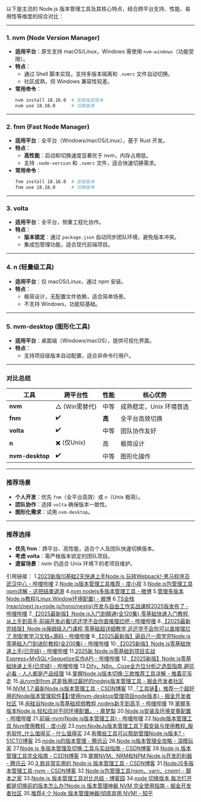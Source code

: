 以下是主流的 Node.js 版本管理工具及其核心特点，结合跨平台支持、性能、易用性等维度的综合对比：

---

### **1. nvm (Node Version Manager)**
- **适用平台**：原生支持 macOS/Linux，Windows 需使用 `nvm-windows`（功能受限）。
- **特点**：
  - 通过 Shell 脚本实现，支持多版本隔离和 `.nvmrc` 文件自动切换。
  - 社区成熟，但 Windows 兼容性较差。
- **常用命令**：
  ```bash
  nvm install 18.16.0  # 安装指定版本
  nvm use 18.16.0      # 切换版本
  ```
---

### **2. fnm (Fast Node Manager)**
- **适用平台**：全平台（Windows/macOS/Linux），基于 Rust 开发。
- **特点**：
  - **高性能**：启动和切换速度显著优于 nvm，内存占用低。
  - 支持 `.node-version` 和 `.nvmrc` 文件，适合快速切换需求。
- **常用命令**：
  ```bash
  fnm install 18.16.0  # 安装版本
  fnm use 18.16.0      # 切换版本
  ```
---

### **3. volta**
- **适用平台**：全平台，侧重工程化协作。
- **特点**：
  - **版本锁定**：通过 `package.json` 自动同步团队环境，避免版本冲突。
  - 集成包管理功能，适合现代前端项目。
---

### **4. n (轻量级工具)**
- **适用平台**：仅 macOS/Linux，通过 npm 安装。
- **特点**：
  - 极简设计，无配置文件依赖，适合简单场景。
  - 不支持 Windows，功能较基础。
---

### **5. nvm-desktop (图形化工具)**
- **适用平台**：桌面端（Windows/macOS），提供可视化界面。
- **特点**：
  - 支持项目级版本自动配置，适合非命令行用户。
---

### **对比总结**
| 工具          | 跨平台性       | 性能   | 核心优势                     |
|---------------|----------------|--------|------------------------------|
| **nvm**       | △ (Win需替代)  | 中等   | 成熟稳定，Unix 环境首选 |
| **fnm**       | ✔️              | **高** | 全平台高效切换         |
| **volta**     | ✔️              | 中等   | 团队协作友好           |
| **n**         | ✖️ (仅Unix)    | 高     | 极简设计                  |
| **nvm-desktop**| ✔️             | 中等   | 图形化操作                |

---
### **推荐场景**
- **个人开发**：优先 `fnm`（全平台高效）或 `n`（Unix 极简）。
- **团队协作**：选择 `volta` 确保版本一致性。
- **图形化需求**：试用 `nvm-desktop`。

---
### **推荐选择**
- **优先 fnm**：跨平台、高性能，适合个人及团队快速切换版本。
- **考虑 volta**：需严格版本锁定的团队项目。
- **遗留场景**：nvm 仍适合 Unix 环境下的老项目维护。


引用链接：
1.[2023新版!0基础2天快速上手Node.js,玩转Webpack!-黑马程序员武汉中心 - 哔哩哔哩](http://www.bilibili.com/video/BV1Go4y177we?p=1)
2.[Node.js版本管理工具推荐 - 度小视](http://quanmin.baidu.com/sv?source=share-h5&pd=qm_share_search&vid=12532299750488814598)
3.[Node.js包管理工具npm详解 - 这把结束退游](http://haokan.baidu.com/v?pd=wisenatural&vid=16382791281914729037)
4.[nvm nodejs多版本管理工具 - 微博](http://weibo.com/tv/show/1034:4837973439742025)
5.[管理多版本Node.js教程(Linux,Window环境配置) - 微博](http://weibo.com/tv/show/1034:5126471857930317)
6.[TS全栈(react/next.js+node.js/hono/nestjs)开发与自由工作实战课程2025版发布了 - 哔哩哔哩](http://www.bilibili.com/video/BV12oZGYvEUT)
7.[【2025最新版】Node.js入门到精通(全120集),零基础快速入门教程,从上手到高手,前端开发必看!这还学不会你直接摆烂吧 - 哔哩哔哩](http://www.bilibili.com/video/BV119c4eyEdY?p=68)
8.[【2025最新完结版】Node.js保姆级入门课程,零基础超详细教学,这还学不会你可以直接摆烂了,附配套学习文档+源码 - 哔哩哔哩](http://www.bilibili.com/video/BV1TB6mY9EuP?p=90)
9.[【2025最新版】逼自己一周学完Node.js 零基础入门到进阶教程(全200集) - 哔哩哔哩](http://www.bilibili.com/video/BV1yBCnYSESL?p=94)
10.[【2025新版】Node.js零基础快速上手(已完结) - 哔哩哔哩](http://www.bilibili.com/video/BV1wJkuYgENq?p=193)
11.[2025新 Node.js零基础到项目实战 Express+MySQL+Sequelize实作API - 哔哩哔哩](http://www.bilibili.com/video/BV1HE42157zV?p=31)
12.[【2025新版】Node.js零基础快速上手(已完结) - 哔哩哔哩](http://www.bilibili.com/video/BV1wJkuYgENq?p=90)
13.[Dify、N8n、Coze全方位分析之选型指南,避坑必看 - 人人都是产品经理](https://www.woshipm.com/evaluating/6241600.html)
14.[掌握Node.js版本切换:三款推荐工具详解 - 推着花车走](https://baijiahao.baidu.com/s?id=1831311466368495630&wfr=spider&for=pc)
15.[从nvm到fnm,这是我用过最好的nodejs版本管理工具  - 掘金开发者社区](https://juejin.cn/post/7422878057537945635)
16.[NVM 1.7:最新Node.js版本管理工具 - CSDN博客](https://blog.csdn.net/weixin_42376614/article/details/147878425)
17.[「工具链🔧」推荐一个超好用的Node版本管理软件🌲🌲(使用nvm-desktop管理项目node版本)  - 掘金开发者社区](https://juejin.cn/post/7431459937874542592)
18.[尚硅谷Node.js零基础视频教程,nodejs新手到高手 - 哔哩哔哩](http://www.bilibili.com/video/BV1gM411W7ex?p=90)
19.[掌握多版本Node.js,轻松应对不同环境配置。 - 章梦梨](http://haokan.baidu.com/v?pd=wisenatural&vid=14178477238832375554)
20.[Node.js安装及环境变量配置 - 哔哩哔哩](http://www.bilibili.com/video/BV19F411t7zX)
21.[前端-nvm(Node.js版本管理工具) - 哔哩哔哩](http://www.bilibili.com/video/BV1io4y1K7DY)
22.[Node版本管理工具 Nvm使用教程 - 度小视](http://quanmin.baidu.com/sv?source=share-h5&pd=qm_share_search&vid=10139587552226108173)
23.[nvm:NodeJs版本管理工具下载安装与使用教程_服务软件_什么值得买 - 什么值得买](http://post.m.smzdm.com/p/az7072kp/)
24.[有哪些工具可以帮助管理Node.js版本? - 51CTO博客](https://blog.51cto.com/u_17441486/13989307)
25.[node.js的版本管理 - 腾讯云](https://cloud.tencent.com/developer/information/node.js%E7%9A%84%E7%89%88%E6%9C%AC%E7%AE%A1%E7%90%86-album)
26.[Node.js版本管理全攻略 - 深模玩家](http://mbd.baidu.com/newspage/data/dtlandingsuper?nid=dt_5422481789463614644)
27.[Node.js 多版本管理及切换:工具与实战指南 - CSDN博客](https://blog.csdn.net/Myqijiahai/article/details/145855815)
28.[Node.js 版本管理工具完全指南 - CSDN博客](https://blog.csdn.net/m0_61367745/article/details/145160986)
29.[掌握NVM、NRM和NPM:Node.js开发的利器 - 腾讯云](https://cloud.tencent.com/developer/article/2526468)
30.[3 款非常实用的 Node.js 版本管理工具 - CSDN博客](https://blog.csdn.net/qq_41581588/article/details/139227504)
31.[NodeJS多版本管理工具-nvm - CSDN博客](https://blog.csdn.net/taogumo/article/details/148671872)
32.[Node.js包管理工具(npm、yarn、cnpm) - 脚本之家](https://www.jb51.net/javascript/326092mky.htm)
33.[Node.js 版本管理工具对比总结 - 博客园](https://www.cnblogs.com/guojikun/p/18418032)
34.[node 切换版本,每次打开都是切换前的版本怎么办?Node.js 版本管理神器 NVM 完全使用指南  - 掘金开发者社区](https://juejin.cn/post/7513772506907574324)
35.[推荐4 个 Node 版本管理神器!彻底弃用 NVM! - 知乎](http://zhuanlan.zhihu.com/p/1913236774479696032)